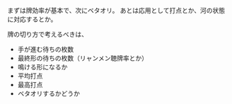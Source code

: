 まずは牌効率が基本で、次にベタオリ。
あとは応用として打点とか、河の状態に対応するとか。

牌の切り方で考えるべきは、

- 手が進む待ちの枚数
- 最終形の待ちの枚数（リャンメン聴牌率とか）
- 鳴ける形になるか
- 平均打点
- 最高打点
- ベタオリするかどうか
